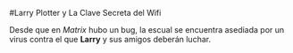 #Larry Plotter y La Clave Secreta del Wifi

Desde que en *Matrix* hubo un bug, la escual se encuentra asediada por un virus contra el que **Larry** y sus amigos deberán luchar.